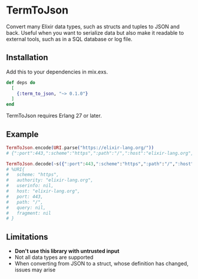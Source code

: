 # TermToJson

Convert many Elixir data types, such as structs and tuples to JSON and back. Useful when you want to serialize data but also make it readable to external tools, such as in a SQL database or log file.

## Installation

Add this to your dependencies in mix.exs.

```elixir
def deps do
  [
    {:term_to_json, "~> 0.1.0"}
  ]
end
```

TermToJson requires Erlang 27 or later.

## Example
```elixir
TermToJson.encode(URI.parse("https://elixir-lang.org/"))
# {":port":443,":scheme":"https",":path":"/",":host":"elixir-lang.org",":__struct__":":Elixir.URI",":userinfo":null,":query":null,":fragment":null,":authority":"elixir-lang.org"}

TermToJson.decode(~s({":port":443,":scheme":"https",":path":"/",":host":"elixir-lang.org",":__struct__":":Elixir.URI",":userinfo":null,":query":null,":fragment":null,":authority":"elixir-lang.org"}))
# %URI{
#   scheme: "https",
#   authority: "elixir-lang.org",
#   userinfo: nil,
#   host: "elixir-lang.org",
#   port: 443,
#   path: "/",
#   query: nil,
#   fragment: nil
# }
```

## Limitations
- **Don't use this library with untrusted input**
- Not all data types are supported
- When converting from JSON to a struct, whose definition has changed, issues may arise
